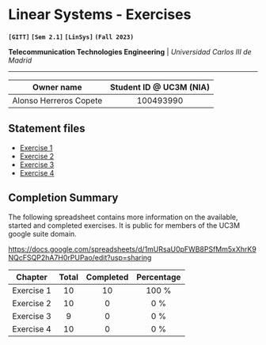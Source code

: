 # **Linear Systems - Exercises**
**`[GITT]` `[Sem 2.1]` `[LinSys]` `(Fall 2023)`**

**Telecommunication Technologies Engineering** | _Universidad Carlos III de Madrid_

---

| Owner name | Student ID @ UC3M (NIA) |
| :---: | :---: |
| Alonso Herreros Copete | 100493990 |

## Statement files

* [Exercise 1](./Statements/Ex1.pdf)
* [Exercise 2](./Statements/Ex2.pdf)
* [Exercise 3](./Statements/Ex3.pdf)
* [Exercise 4](./Statements/Ex4.pdf)

## Completion Summary

The following spreadsheet contains more information on the available, started and completed exercises.
It is public for members of the UC3M google suite domain.

<https://docs.google.com/spreadsheets/d/1mURsaU0pFWB8PSfMm5xXhrK9NQcFSQP2hA7H0rPUPao/edit?usp=sharing>

| Chapter    | Total | Completed | Percentage |
| ---------- | :---: | :-------: | :--------: |
| Exercise 1 |  10   |    10     |   100 %    |
| Exercise 2 |  10   |     0     |    0 %     |
| Exercise 3 |   9   |     0     |    0 %     |
| Exercise 4 |  10   |     0     |    0 %     |
